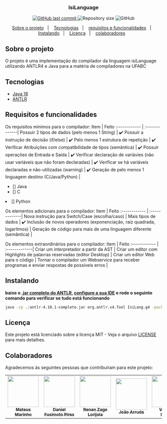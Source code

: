 

<h3 align="center">
  IsiLanguage
</h3>

<p align="center">

<a href="https://github.com/ViniciussSantos/compilador-isilanguage/commits/main">
    <img alt="GitHub last commit" src="https://img.shields.io/github/last-commit/ViniciussSantos/compilador-isilanguage">
  </a>

  <img alt="Repository size" src="https://img.shields.io/github/repo-size/ViniciussSantos/compilador-isilanguage">

  <img alt="GitHub" src="https://img.shields.io/github/license/ViniciussSantos/compilador-isilanguage">
</p>

<p align="center">
  <a href="#sobre-o-projeto">Sobre o projeto</a>&nbsp;&nbsp;&nbsp;|&nbsp;&nbsp;&nbsp;
  <a href="#tecnologias">Tecnologias</a>&nbsp;&nbsp;&nbsp;|&nbsp;&nbsp;&nbsp;
  <a href="#requisitos-e-funcionalidades">requisitos e funcionalidades</a>&nbsp;&nbsp;&nbsp;|&nbsp;&nbsp;&nbsp;
   <a href="#instalando">Instalando</a>&nbsp;&nbsp;&nbsp;|&nbsp;&nbsp;&nbsp;
  <a href="#licença">Licença</a>&nbsp;&nbsp;&nbsp;|&nbsp;&nbsp;&nbsp;  
  <a href="#colaboradores">colaboradores</a>&nbsp;&nbsp;&nbsp;
</p>

##  Sobre o projeto

<p >O projeto é uma implementação do compilador da linguagem isiLanguage utilizando ANTLR4 e Java para a matéria de compiladores na UFABC</p>

##  Tecnologias

- [Java 18](https://www.java.com/pt-BR/)
- [ANTLR](https://www.antlr.org/)

## Requisitos e funcionalidades

Os requisitos mínimos para o compilador:
Item | Feito
:------------ | :-------------|
Possuir 2 tipos de dados (pelo menos 1 String) | :heavy_check_mark:
Possuir a instrução de decisão (if/else) | :heavy_check_mark:
Pelo menos 1 estrutura de repetição | :heavy_check_mark:
Verificar Atribuições com compatibilidade de tipos (semântica) | :heavy_check_mark:
Possuir operações de Entrada e Saída | :heavy_check_mark:
Verificar declaração de variávies (não usar variáveis que não foram declaradas) | :heavy_check_mark:
Verificar se há variáveis declaradas e não-utilizadas (warning) | :heavy_check_mark:
Geração de pelo menos 1 linguagem destino (C/Java/Python) |<ul><li>[] Java</li> <li>[] C</li></ul><li>[] Python</li></ul>

Os elementos adicionais para o compilador:
Item | Feito
:------------ | :-------------|
Nova instrução para Switch/Case (escolha/caso) |
Mais tipos de dados | :heavy_check_mark:
Inclusão de novos operadores (exponenciação, raiz quadrada, logaritmos) |
Geração de código para mais de uma linguagem diferente (semântica) |

Os elementos extraordinários para o compilador:
Item | Feito
:------------ | :-------------|
Criar um interpretador a partir da AST |
Criar um editor com Highlights de palavras reservadas (editor Desktop) |
Criar um editor Web para o código |
Tornar o compilador um Webservice para receber programas e enviar respostas de possíveis erros |

## Instalando
**baixe o [.jar completo do ANTLR](https://www.antlr.org/download.html), [configure a sua IDE](https://github.com/antlr/antlr4/blob/master/doc/java-target.md) e rode o seguinte comando para verificar se tudo está funcionando**
```bash
java -cp .:antlr-4.10.1-complete.jar org.antlr.v4.Tool IsiLang.g4 -package isilanguage.src.parser -o ./isilanguage/src/parser
```
##  Licença

Este projeto está licenciado sobre a licença MIT - Veja o arquivo [LICENSE](LICENSE) para mais detalhes.

##  Colaboradores

Agradecemos às seguintes pessoas que contribuíram para este projeto:

<table>
  <tr>
    <td align="center">
      <a href="https://github.com/marinhomateus">
        <img src="https://github.com/marinhomateus.png" width="100px;"/><br>
        <sub>
          <b>Mateus Marinho</b>
        </sub>
      </a>
    </td>
    <td align="center">
      <a href="https://github.com/FusiDaniel">
        <img src="https://github.com/FusiDaniel.png" width="100px;"/><br>
        <sub>
          <b> Daniel Fusimoto Pires </b>
        </sub>
      </a>
    </td>      
      <td align="center">
      <a href="https://github.com/RenanLorijola">
        <img src="https://github.com/RenanLorijola.png" width="100px;"/><br>
        <sub>
          <b>Renan Zago Lorijola </b>
        </sub>
      </a>
    </td> 
      <td align="center">
      <a href="https://github.com/joaoarruda2297">
        <img src="https://github.com/joaoarruda2297.png" width="100px;"/><br>
        <sub>
          <b>João Arruda</b>
        </sub>
      </a>
    </td> 
      <td align="center">
      <a href="https://github.com/ViniciussSantos">
        <img src="https://github.com/ViniciussSantos.png" width="100px;"/><br>
        <sub>
          <b>Vinicius Santos </b>
        </sub>
      </a>
    </td> 
        </td> 
</table>
